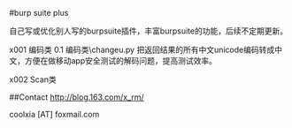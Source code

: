 #burp suite plus 

自己写或优化别人写的burpsuite插件，丰富burpsuite的功能，后续不定期更新。

x001 编码类
	0.1 编码类\changeu.py
		把返回结果的所有中文unicode编码转成中文，方便在做移动app安全测试的解码问题，提高测试效率。
	
x002 Scan类
	


##Contact
http://blog.163.com/x_rm/

coolxia [AT] foxmail.com
